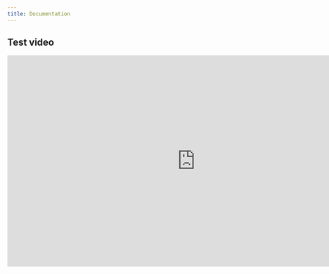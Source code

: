 ```yaml
---
title: Documentation
---
```

## Test video
<iframe width="854" height="480" src="https://www.youtube.com/embed/tR9WPT4L87M" frameborder="0" allowfullscreen></iframe>
